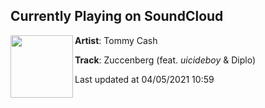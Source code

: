 ## Currently Playing on SoundCloud

[<img align="left" width="100" src="https://i1.sndcdn.com/artworks-JqB4n09f424B-0-t500x500.jpg">](https://soundcloud.com/tommycashofficial/zuccenberg-feat-uicideboy)

**Artist**: Tommy Cash 

**Track**: Zuccenberg (feat. $uicideboy$ & Diplo)

Last updated at 04/05/2021 10:59
